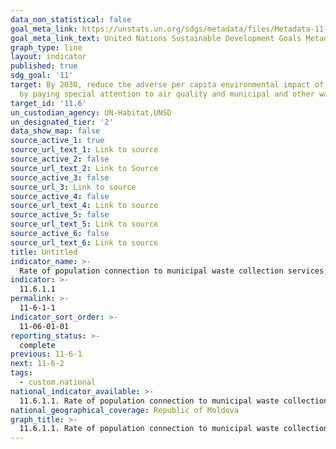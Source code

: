 ```yaml
---
data_non_statistical: false
goal_meta_link: https://unstats.un.org/sdgs/metadata/files/Metadata-11-06-01.pdf
goal_meta_link_text: United Nations Sustainable Development Goals Metadata (pdf 2066kB)
graph_type: line
layout: indicator
published: true
sdg_goal: '11'
target: By 2030, reduce the adverse per capita environmental impact of cities, including
  by paying special attention to air quality and municipal and other waste management
target_id: '11.6'
un_custodian_agency: UN-Habitat,UNSD
un_designated_tier: '2'
data_show_map: false
source_active_1: true
source_url_text_1: Link to source
source_active_2: false
source_url_text_2: Link to Source
source_active_3: false
source_url_3: Link to source
source_active_4: false
source_url_text_4: Link to source
source_active_5: false
source_url_text_5: Link to source
source_active_6: false
source_url_text_6: Link to source
title: Untitled
indicator_name: >-
  Rate of population connection to municipal waste collection services, %
indicator: >-
  11.6.1.1
permalink: >-
  11-6-1-1
indicator_sort_order: >-
  11-06-01-01
reporting_status: >-
  complete
previous: 11-6-1
next: 11-6-2
tags:
  - custom.national
national_indicator_available: >-
  11.6.1.1. Rate of population connection to municipal waste collection services, %
national_geographical_coverage: Republic of Moldova
graph_title: >-
  11.6.1.1. Rate of population connection to municipal waste collection services, %
---
```

